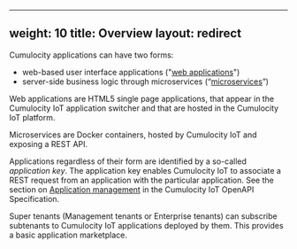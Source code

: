 
---
weight: 10
title: Overview
layout: redirect
---

 Cumulocity applications can have two forms:

* web-based user interface applications ("[web applications](#web-applications)")
* server-side business logic through microservices (“[microservices](#microservices)”)

Web applications are HTML5 single page applications, that appear in the Cumulocity IoT application switcher and that are hosted in the Cumulocity IoT platform.

Microservices are Docker containers, hosted by Cumulocity IoT and exposing a REST API.

Applications regardless of their form are identified by a so-called *application key*. The application key enables Cumulocity IoT to associate a REST request from an application with the particular application. See the section on [Application management](https://cumulocity.com/api/#tag/Application-API) in the Cumulocity IoT OpenAPI Specification.

Super tenants (Management tenants or Enterprise tenants) can subscribe subtenants to Cumulocity IoT applications deployed by them. This provides a basic application marketplace.
